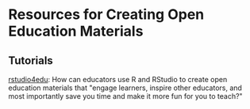 # Resources for Creating Open Education Materials

## Tutorials
[rstudio4edu](https://rstudio4edu.github.io/rstudio4edu-book/index.html#why-rstudio4edu): How can educators use R and RStudio to create open education materials that "engage learners, inspire other educators, and most importantly save you time and make it more fun for you to teach?"

